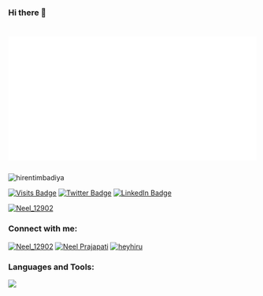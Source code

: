 ### Hi there 👋


<h1 align="center">
  <img src="https://github.com/Neel1292/Neel1292/blob/main/name.svg" alt="Neel Prajapati" />
</h1>


<!-- <h1 align="center">
  <img src="https://raw.githubusercontent.com/hirentimbadiya/hirentimbadiya/master/name.svg" alt="Hiren Timbadiya" />
</h1> -->

<p align="left"> <img src="https://komarev.com/ghpvc/?username=Neel1292&label=Profile%20views&color=0e75b6&style=flat" width="145px" alt="hirentimbadiya" /> </p>


[![Visits Badge](https://badges.pufler.dev/visits/braydoncoyer/braydoncoyer)](https:braydoncoyer.dev)
[![Twitter Badge](https://img.shields.io/badge/Twitter-Profile-informational?style=flat&logo=twitter&logoColor=white&color=1CA2F1)](https://twitter.com/BraydonCoyer)
[![LinkedIn Badge](https://img.shields.io/badge/LinkedIn-Profile-informational?style=flat&logo=linkedin&logoColor=white&color=0D76A8)](https://www.linkedin.com/in/braydon-coyer/)
<!-- [![CodePen Badge](https://img.shields.io/badge/CodePen-Profile-informational?style=flat&logo=codepen&logoColor=white&color=black)](https://codepen.io/braydoncoyer) -->

<!-- Display GitHub profile trophies using the trophy image with specified settings -->
<!--
[![trophy](https://github-profile-trophy.vercel.app/?username=hirentimbadiya&theme=radical&margin-w=20&margin-h=15&no-frame=true)](https://github.com/hirentimbadiya/github-profile-trophy)
-->
<p align="left"> <a href="https://twitter.com/Neel_12902" target="blank"><img src="https://img.shields.io/twitter/follow/Neel_12902?logo=twitter&style=for-the-badge" alt="Neel_12902" /></a> </p>

<h3 align="left">Connect with me:</h3>
<p align="left">
<a href="https://twitter.com/Neel_12902" target="blank"><img align="center" src="https://raw.githubusercontent.com/rahuldkjain/github-profile-readme-generator/master/src/images/icons/Social/twitter.svg" alt="Neel_12902" height="30" width="40" /></a>
<a href="https://www.linkedin.com/in/neel-prajapati-590375259" target="blank"><img align="center" src="https://raw.githubusercontent.com/rahuldkjain/github-profile-readme-generator/master/src/images/icons/Social/linked-in-alt.svg" alt="Neel Prajapati" height="30" width="40" /></a>
<!-- <a href="https://stackoverflow.com/users/20626209/hiren-timbadiya" target="blank"><img align="center" src="https://raw.githubusercontent.com/rahuldkjain/github-profile-readme-generator/master/src/images/icons/Social/stack-overflow.svg" alt="hiren-timbadiya" height="30" width="40" /></a> -->
<a href="https://instagram.com/neelprajapati_" target="blank"><img align="center" src="https://raw.githubusercontent.com/rahuldkjain/github-profile-readme-generator/master/src/images/icons/Social/instagram.svg" alt="heyhiru" height="30" width="40" /></a>
<!-- <a href="https://www.leetcode.com/hirentimbadiya74" target="blank"><img align="center" src="https://raw.githubusercontent.com/rahuldkjain/github-profile-readme-generator/master/src/images/icons/Social/leet-code.svg" alt="hirentimbadiya74" height="30" width="40" /></a> -->
<!-- <a href="https://auth.geeksforgeeks.org/user/hirentimbadiya74" target="blank"><img align="center" src="https://raw.githubusercontent.com/rahuldkjain/github-profile-readme-generator/master/src/images/icons/Social/geeks-for-geeks.svg" alt="hirentimbadiya74" height="30" width="40" /></a> -->
<!-- <a href="https://hirentimbadiya.hashnode.dev/" target="blank"><img align="center" src="https://raw.githubusercontent.com/hirentimbadiya/hirentimbadiya/master/hashnode.png" alt="hirentimbadiya74" height="45" width="50" /></a> -->
</p>

<h3 align="left">Languages and Tools:</h3>
<p>
<!--   <a href="https://skillicons.dev">
    <img src="https://skillicons.dev/icons?i=react,nextjs,js,express,nodejs,java,mysql,mongodb,git,github,materialui,tailwind,vscode,vite,html,css,sass,md,ts,vercel,azure,postman,docker,go&perline=12" />
  </a> -->
    <a href="https://skillicons.dev">
    <img src="https://skillicons.dev/icons?i=react,nextjs,js,java,git,github,tailwind,vscode,vite,html,css,sass,md,ts,vercel,postman&perline=12" />
  </a>
</p>

<!--
<p><img align="left" src="https://github-readme-stats-phi-rouge-46.vercel.app/api/top-langs?username=hirentimbadiya&hide=html&theme=codeSTACKr&show_icons=true&locale=en&layout=compact&title_color=FFBF00" alt="hirentimbadiya" /></p>

<p><img align="center" src="https://github-readme-stats-phi-rouge-46.vercel.app/api?username=hirentimbadiya&theme=ocean_dark&show_icons=true&ring_color=ff0000&title_color=FFBF00" alt="hirentimbadiya"/></p>
-->

<!--
**Neel1292/Neel1292** is a ✨ _special_ ✨ repository because its `README.md` (this file) appears on your GitHub profile.

Here are some ideas to get you started:

- 🔭 I’m currently working on ...
- 🌱 I’m currently learning ...
- 👯 I’m looking to collaborate on ...
- 🤔 I’m looking for help with ...
- 💬 Ask me about ...
- 📫 How to reach me: ...
- 😄 Pronouns: ...
- ⚡ Fun fact: ...
-->



<!--
**Neel1292/Neel1292** is a ✨ _special_ ✨ repository because its `README.md` (this file) appears on your GitHub profile.

Here are some ideas to get you started:

- 🔭 I’m currently working on ...
- 🌱 I’m currently learning ...
- 👯 I’m looking to collaborate on ...
- 🤔 I’m looking for help with ...
- 💬 Ask me about ...
- 📫 How to reach me: ...
- 😄 Pronouns: ...
- ⚡ Fun fact: ...
-->
